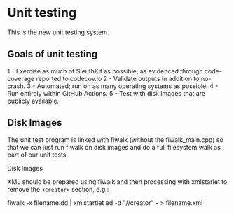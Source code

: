 Unit testing
============
This is the new unit testing system.

Goals of unit testing
---------------------

1 - Exercise as much of SleuthKit as possible, as evidenced through code-coverage reported to codecov.io
2 - Validate outputs in addition to no-crash.
3 - Automated; run on as many operating systems as possible.
4 - Run entirely within GitHub Actions.
5 - Test with disk images that are publicly available.


Disk Images
-----------

The unit test program is linked with fiwalk (without the fiwalk_main.cpp) so that we can just run fiwalk on disk images and do a full filesystem walk as part of our unit tests.

Disk Images

XML should be prepared using fiwalk and then processing with xmlstarlet to remove the `<creator>` section, e.g.:

fiwalk -x filename.dd | xmlstartlet ed -d "//creator" - > filename.xml
